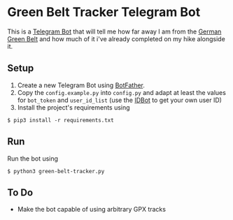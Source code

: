 # Green Belt Tracker Telegram Bot
This is a [Telegram Bot](https://core.telegram.org/bots) that will tell me how far away I am from the [German Green Belt](https://en.wikipedia.org/wiki/German_Green_Belt) and how much of it i've already completed on my hike alongside it.

## Setup
1. Create a new Telegram Bot using [BotFather](https://t.me/botfather).
1. Copy the `config.example.py` into `config.py` and adapt at least the values for `bot_token` and `user_id_list` (use the [IDBot](https://telegram.me/myidbot) to get your own user ID)
1. Install the project's requirements using
```
$ pip3 install -r requirements.txt
```

## Run
Run the bot using
```
$ python3 green-belt-tracker.py
```

## To Do
* Make the bot capable of using arbitrary GPX tracks
